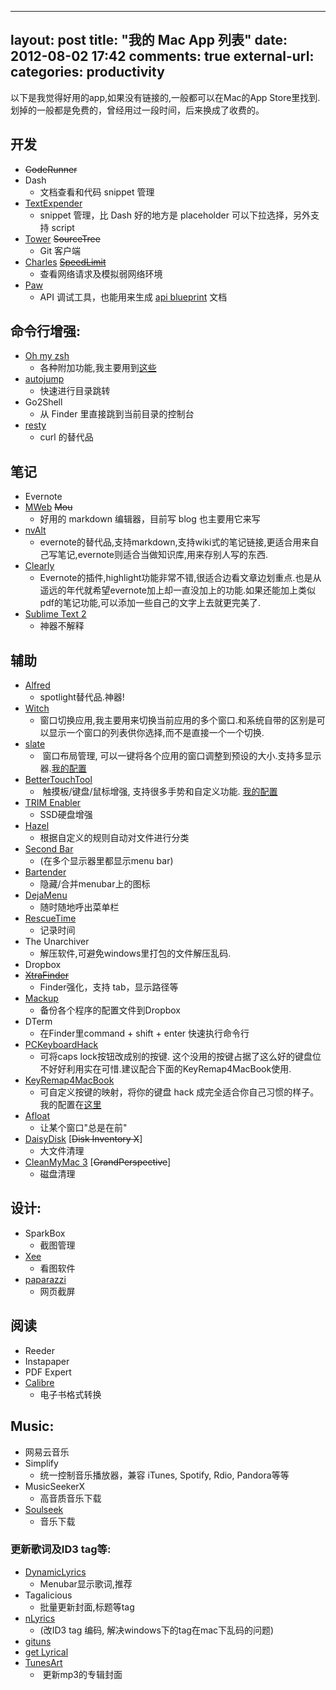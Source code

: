 
---
layout: post
title: "我的 Mac App 列表"
date: 2012-08-02 17:42
comments: true
external-url: 
categories: productivity
---

以下是我觉得好用的app,如果没有链接的,一般都可以在Mac的App Store里找到. 划掉的一般都是免费的，曾经用过一段时间，后来换成了收费的。

## 开发
* ~~CodeRunner~~
* Dash
    * 文档查看和代码 snippet 管理
* [TextExpender](https://smilesoftware.com/textexpander)
    * snippet 管理，比 Dash 好的地方是 placeholder 可以下拉选择，另外支持 script
* [Tower](https://www.git-tower.com/) ~~SourceTree~~
	* Git 客户端
* [Charles](https://www.charlesproxy.com/) ~~[SpeedLimit](http://mschrag.github.com/)~~
	* 查看网络请求及模拟弱网络环境
* [Paw](https://luckymarmot.com/paw)
    * API 调试工具，也能用来生成 [api blueprint](https://apiblueprint.org/) 文档

## 命令行增强:
* [Oh my zsh](https://github.com/robbyrussell/oh-my-zsh/)
	* 各种附加功能,我主要用到[这些](http://luosky.com/2012/07/20/switch-to-oh-my-zsh/)
* [autojump](https://github.com/joelthelion/autojump)
	* 快速进行目录跳转
* Go2Shell
	* 从 Finder 里直接跳到当前目录的控制台
* [resty](https://github.com/micha/resty)
	* curl 的替代品


## 笔记
* Evernote
* [MWeb](http://www.mweb.im/)  ~~Mou~~
	* 好用的 markdown 编辑器，目前写 blog 也主要用它来写
* [nvAlt](http://brettterpstra.com/project/nvalt/) 
	* evernote的替代品,支持markdown,支持wiki式的笔记链接,更适合用来自己写笔记,evernote则适合当做知识库,用来存别人写的东西.
* [Clearly](http://evernote.com/clearly/)
	* Evernote的插件,highlight功能非常不错,很适合边看文章边划重点.也是从遥远的年代就希望evernote加上却一直没加上的功能.如果还能加上类似pdf的笔记功能,可以添加一些自己的文字上去就更完美了.
* [Sublime Text 2](http://www.sublimetext.com/2)
	* 神器不解释

## 辅助
* [Alfred](http://www.alfredapp.com/) 
	* spotlight替代品.神器!
* [Witch](http://manytricks.com/witch/) 
	* 窗口切换应用,我主要用来切换当前应用的多个窗口.和系统自带的区别是可以显示一个窗口的列表供你选择,而不是直接一个一个切换.
* [slate](https://github.com/jigish/slate) 
	*  窗口布局管理, 可以一键将各个应用的窗口调整到预设的大小.支持多显示器.[我的配置](https://www.dropbox.com/s/ktl6nwez9s00zff/.slate)
* [BetterTouchTool](http://www.boastr.de/) 
	*  触摸板/键盘/鼠标增强, 支持很多手势和自定义功能. [我的配置](http://luosky.com/2012/08/06/my-bettertouchtool-config/) 
* [TRIM Enabler](http://www.groths.org/?page_id=322) 
	* SSD硬盘增强 
* [Hazel](http://www.noodlesoft.com/hazel)
	* 根据自定义的规则自动对文件进行分类
* [Second Bar](http://blog.boastr.net/?page_id=79) 
	*  (在多个显示器里都显示menu bar) 
* [Bartender](http://www.macbartender.com/) 
	* 隐藏/合并menubar上的图标
* [DejaMenu](http://homepage.mac.com/khsu/DejaMenu/DejaMenu.html) 
	*  随时随地呼出菜单栏   
* [RescueTime](https://www.rescuetime.com/) 
	*  记录时间
* The Unarchiver 
	*  解压软件,可避免windows里打包的文件解压乱码.
* Dropbox
* [~~XtraFinder~~](http://www.trankynam.com/xtrafinder/)   
	*  Finder强化，支持 tab，显示路径等
* [Mackup](https://github.com/lra/mackup)
	* 备份各个程序的配置文件到Dropbox 	
* DTerm 
	*  在Finder里command + shift + enter 快速执行命令行
* [PCKeyboardHack](http://pqrs.org/macosx/keyremap4macbook/pckeyboardhack.html.en)
	* 可将caps lock按钮改成别的按键. 这个没用的按键占据了这么好的键盘位不好好利用实在可惜.建议配合下面的KeyRemap4MacBook使用.
* [KeyRemap4MacBook](http://pqrs.org/macosx/keyremap4macbook/index.html)
	* 可自定义按键的映射，将你的键盘 hack 成完全适合你自己习惯的样子。我的配置在[这里](http://luosky.com/2013/08/13/keyremap4macbook/)
* [Afloat](http://infinite-labs.net/afloat/#download) 
	*  让某个窗口"总是在前"
* [DaisyDisk](https://daisydiskapp.com/) [~~Disk Inventory X~~]
	* 大文件清理
* [CleanMyMac 3](http://macpaw.com/cleanmymac) [~~GrandPerspective~~]
	* 磁盘清理

## 设计:
* SparkBox 
	*  截图管理
* [Xee](http://wakaba.c3.cx/s/apps/xee.html) 
	*  看图软件
* [paparazzi](http://derailer.org/paparazzi/) 
	*  网页截屏

## 阅读
* Reeder
* Instapaper
* PDF Expert
* [Calibre](http://calibre-ebook.com/download_osx)  
	*  电子书格式转换

## Music:

* 网易云音乐
* Simplify
	* 统一控制音乐播放器，兼容 iTunes, Spotify, Rdio, Pandora等等
* MusicSeekerX
	*  高音质音乐下载
* [Soulseek](http://www.soulseekqt.net/news/node/680) 
	* 音乐下载

### 更新歌词及ID3 tag等:
* [DynamicLyrics](http://martianz.cn/dynamiclyrics/) 
	* Menubar显示歌词,推荐
* Tagalicious 
	* 批量更新封面,标题等tag
* [nLyrics](http://www.macupdate.com/app/mac/26347/nlyrics) 
	*  (改ID3 tag 编码, 解决windows下的tag在mac下乱码的问题) 
* [gituns](http://kebot.me/gituns/)  
* [get Lyrical](http://shullian.com/get_lyrical.php)
* [TunesArt](http://www.jibapps.com/tunesart/download.php?url=tunesart.dmg) 
	*  更新mp3的专辑封面




